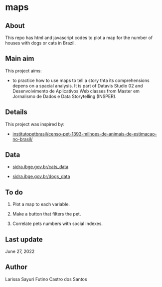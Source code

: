 # maps


## About

This repo has html and javascript codes to plot a map for the number of houses with dogs or cats in Brazil.

## Main aim

This project aims:

* to practice how to use maps to tell a story thta its comprehensions depens on a spacial analysis. It is part of Datavis Studio 02 and Desenvolvimento de Aplicativos Web classes from Master em Jornalismo de Dados e Data Storytelling (INSPER).


## Details

This project was inspired by:

* [institutopetbrasil/censo-pet-1393-milhoes-de-animais-de-estimacao-no-brasil/](http://institutopetbrasil.com/imprensa/censo-pet-1393-milhoes-de-animais-de-estimacao-no-brasil/)

## Data

* [sidra.ibge.gov.br/cats_data](https://sidra.ibge.gov.br/tabela/4931)

* [sidra.ibge.gov.br/dogs_data](https://sidra.ibge.gov.br/tabela/4930)


## To do

1. Plot a map to each variable.

2. Make a button that filters the pet.

3. Correlate pets numbers with social indexes.

## Last update

June 27, 2022


## Author

Larissa Sayuri Futino Castro dos Santos

